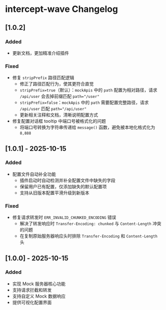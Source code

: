 <!-- Keep a Changelog guide -> https://keepachangelog.com -->

# intercept-wave Changelog

## [1.0.2]
### Added
- 更新文档，更加精准介绍插件

### Fixed
- 修复 `stripPrefix` 路径匹配逻辑
    - 修正了路径匹配行为，使其更符合直觉
    - `stripPrefix=true`（默认）：`mockApis` 中的 `path` 配置为相对路径，请求 `/api/user` 会去掉前缀匹配 `path="/user"`
    - `stripPrefix=false`：`mockApis` 中的 `path` 需要配置完整路径，请求 `/api/user` 匹配 `path="/api/user"`
    - 更新相关注释和文档，清晰说明配置方式
- 修复配置对话框 tooltip 中端口号被格式化的问题
    - 将端口号转换为字符串传递给 `message()` 函数，避免被本地化格式化为 `8,888`



## [1.0.1] - 2025-10-15
### Added
- 配置文件自动补全功能
    - 插件启动时自动检测并补全配置文件中缺失的字段
    - 保留用户已有配置，仅添加缺失的默认配置项
    - 支持从旧版本配置平滑升级到新版本

### Fixed
- 修复请求转发时 `ERR_INVALID_CHUNKED_ENCODING` 错误
    - 解决了转发响应时 `Transfer-Encoding: chunked` 与 `Content-Length` 冲突的问题
    - 在复制原始服务器响应头时排除 `Transfer-Encoding` 和 `Content-Length` 头

## [1.0.0] - 2025-10-15
### Added
- 实现 Mock 服务器核心功能
- 支持请求拦截和转发
- 支持自定义 Mock 数据响应
- 提供可视化配置界面
